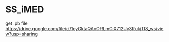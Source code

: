 # SS_iMED
get .pb file https://drive.google.com/file/d/1oyGktaQAoORLmCiX712Uy3RukjTI8_ws/view?usp=sharing
